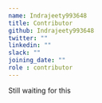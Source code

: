 ```yaml
---
name: Indrajeety993648
title: Contributor
github: Indrajeety993648
twitter: ""
linkedin: ""
slack: ""
joining_date: ""
role : contributor
---
```


Still waiting for this
